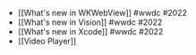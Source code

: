 - [[What's new in WKWebView]] #wwdc #2022
- [[What's new in Vision]] #wwdc #2022
- [[What's new in Xcode]] #wwdc #2022
- [[Video Player]]